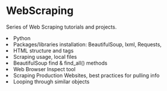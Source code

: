 # WebScraping

Series of Web Scraping tutorials and projects.<br>
<li>Python
<li>Packages/libraries installation: BeautifulSoup, lxml, Requests, 
<li>HTML structure and tags
<li>Scraping usage, local files
<li>BeautifulSoup find & find_all() methods
<li>Web Browser Inspect tool
<li>Scraping Production Websites, best practices for pulling info
<li>Looping through similar objects
          
  
